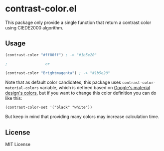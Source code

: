 # contrast-color.el

This package only provide a single function that return a contrast
color using CIEDE2000 algorithm.

## Usage

``` lisp
(contrast-color "#ff00ff") ; -> "#1b5e20"

;                 or

(contrast-color "Brightmagenta") ; -> "#1b5e20"

```

Note that as default color candidates, this package uses
`contrast-color-material-colors` variable, which is defined based on
[Google's material design's colors](https://material.google.com/style/color.html),
but if you want to change this color definition you can do like this:

    (contrast-color-set '("black" "white"))

But keep in mind that providing many colors may increase calculation time.

## License
MIT License
